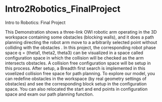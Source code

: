 # Intro2Robotics_FinalProject
Intro to Robotics: Final Project

This Demonstration shows a three-link OWI robotic arm operating in the 3D workspace containing some obstacles (blocking walls), and it does a path planning directing the robot arm move to a arbitrarily selected point without colliding with the obstacles . 
In this project, the corresponding robot phase space q = (theta1, theta2, theta3) can be visualized in a space called configuration space in which the collision will be checked as the arm intersects obstacles. A collision free configuration space will be setup in this process. After setup, a Breadth first search is implemented in this voxelized collision free space for path planning.
To explore our model, you can redefine obstacles in the workspace (by real geometry settings of obstacles) and see the corresponding block setup in the configuration space. You can also relocated the start and end points in configuration space and exam our path planning function. 

